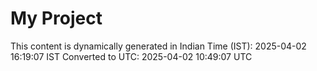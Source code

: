 # My Project

This content is dynamically generated in Indian Time (IST): 2025-04-02 16:19:07 IST
Converted to UTC: 2025-04-02 10:49:07 UTC
